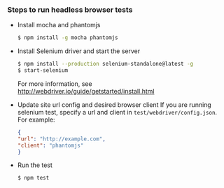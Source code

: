 ### Steps to run headless browser tests

- Install mocha and phantomjs

    ```sh
    $ npm install -g mocha phantomjs
    ```
- Install Selenium driver and start the server

    ```sh
    $ npm install --production selenium-standalone@latest -g
    $ start-selenium
    ```
    For more information, see http://webdriver.io/guide/getstarted/install.html
- Update site url config and desired browser client
    If you are running selenium test, specify a url and client in `test/webdriver/config.json`. For example:

    ```json
    {
	"url": "http://example.com",
	"client": "phantomjs"
    }
    ```
- Run the test

    ```sh
    $ npm test
    ```
